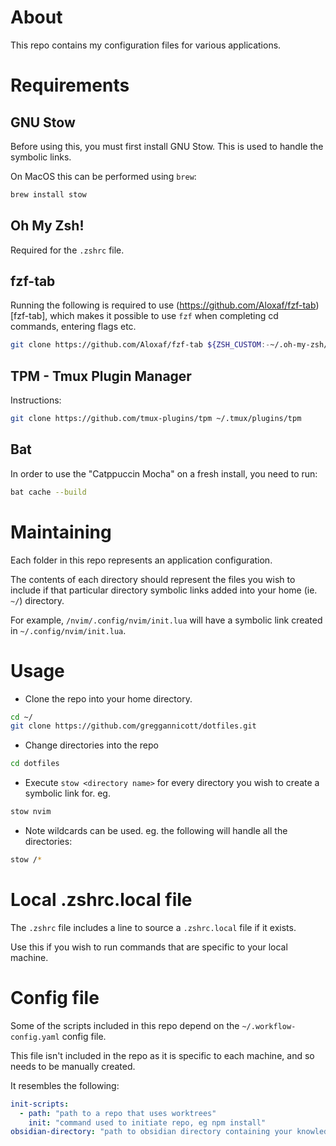 # About

This repo contains my configuration files for various applications.

# Requirements

## GNU Stow

Before using this, you must first install GNU Stow. This is used to handle the symbolic links.

On MacOS this can be performed using `brew`:

```zsh
brew install stow
```

## Oh My Zsh!

Required for the `.zshrc` file.

## fzf-tab

Running the following is required to use (https://github.com/Aloxaf/fzf-tab)[fzf-tab], which makes it possible to use `fzf` when completing cd commands, entering flags etc.

```bash
git clone https://github.com/Aloxaf/fzf-tab ${ZSH_CUSTOM:-~/.oh-my-zsh/custom}/plugins/fzf-tab
```

## TPM - Tmux Plugin Manager

Instructions:

```zsh
git clone https://github.com/tmux-plugins/tpm ~/.tmux/plugins/tpm
```

## Bat

In order to use the "Catppuccin Mocha" on a fresh install, you need to run:

```zsh
bat cache --build
```

# Maintaining

Each folder in this repo represents an application configuration.

The contents of each directory should represent the files you wish to include if that particular directory symbolic links added into your home (ie. `~/`) directory.

For example, `/nvim/.config/nvim/init.lua` will have a symbolic link created in `~/.config/nvim/init.lua`.

# Usage

- Clone the repo into your home directory.

```zsh
cd ~/
git clone https://github.com/greggannicott/dotfiles.git
```

- Change directories into the repo

```zsh
cd dotfiles
```

- Execute `stow <directory name>` for every directory you wish to create a symbolic link for. eg.

```zsh
stow nvim
```

- Note wildcards can be used. eg. the following will handle all the directories:

```zsh
stow /*
```

# Local .zshrc.local file

The `.zshrc` file includes a line to source a `.zshrc.local` file if it exists.

Use this if you wish to run commands that are specific to your local machine.

# Config file

Some of the scripts included in this repo depend on the `~/.workflow-config.yaml` config file.

This file isn't included in the repo as it is specific to each machine, and so needs to be manually created.

It resembles the following:

```yaml
init-scripts:
  - path: "path to a repo that uses worktrees"
    init: "command used to initiate repo, eg npm install"
obsidian-directory: "path to obsidian directory containing your knowledge base"
```
